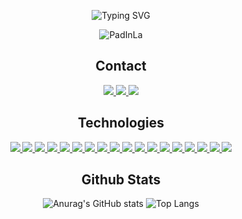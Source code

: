 <div align="center">
    
![Typing SVG](https://readme-typing-svg.demolab.com?font=Fira+Code&weight=450&size=22&duration=2000&center=true&vCenter=true&multiline=true&repeat=false&width=435&height=80&lines=PadInLA;Full-Stack+Web+Developer)

<img src="https://komarev.com/ghpvc/?username=PadInLa" alt="PadInLa" />

<h2> Contact </h2>
<a href="https://www.linkedin.com/in/padinla/" target="_blank">
  <img src="https://img.shields.io/badge/linkedin-%230077B5.svg?&style=for-the-badge&logo=linkedin&logoColor=white">
</a>
<a href="https://twitter.com/FakePadInLa">
  <img src="https://img.shields.io/badge/twitter-%231DA1F2.svg?&style=for-the-badge&logo=twitter&logoColor=white"> 
</a>
<a href="https://gist.github.com/PadInLa/97c7a3be94ca3baafc3631bb126e7ba2">
  <img src="https://img.shields.io/badge/gmail-%23D14836.svg?&style=for-the-badge&logo=gmail&logoColor=white"> 
</a>

<h2> Technologies </h2>

<a href="#" target="_blank">
  <img src="https://img.shields.io/badge/python%20-%2314354C.svg?&style=for-the-badge&logo=python&logoColor=white">
</a>
<a href="#" target="_blank">
  <img src="https://img.shields.io/badge/html5%20-%23E34F26.svg?&style=for-the-badge&logo=html5&logoColor=white">
</a>
<a href="#" target="_blank">
  <img src="https://img.shields.io/badge/css3%20-%231572B6.svg?&style=for-the-badge&logo=css3&logoColor=white"">
</a>
<a href="#" target="_blank">
  <img src="https://img.shields.io/badge/Django-092E20?style=for-the-badge&logo=django&logoColor=white"">
</a>
<a href="#" target="_blank">
  <img src="https://img.shields.io/badge/javascript%20-%23323330.svg?&style=for-the-badge&logo=javascript&logoColor=%23F7DF1E">
</a>
<a href="#" target="_blank">
  <img src="https://img.shields.io/badge/C%23-239120?style=for-the-badge&logo=c-sharp&logoColor=white">
</a>
<a href="#" target="_blank">
  <img src="https://img.shields.io/badge/React-20232A?style=for-the-badge&logo=react&logoColor=61DAFB">
</a>
<a href="#" target="_blank">
  <img src="https://img.shields.io/badge/Material--UI-0081CB?style=for-the-badge&logo=material-ui&logoColor=white">
</a>
<a href="#" target="_blank">
  <img src="https://img.shields.io/badge/React_Router-CA4245?style=for-the-badge&logo=react-router&logoColor=white">
</a>
<a href="#" target="_blank">
  <img src="https://img.shields.io/badge/PostgreSQL-316192?style=for-the-badge&logo=postgresql&logoColor=white">
</a>
<a href="#" target="_blank">
  <img src="https://img.shields.io/badge/SQLite-07405E?style=for-the-badge&logo=sqlite&logoColor=white">
</a>
<a href="#" target="_blank">
  <img src="https://img.shields.io/badge/Unity-100000?style=for-the-badge&logo=unity&logoColor=white">
</a>
<a href="#" target="_blank">
  <img src="https://img.shields.io/badge/Amazon_AWS-FF9900?style=for-the-badge&logo=amazonaws&logoColor=white">
</a>
<a href="#" target="_blank">
  <img src="https://img.shields.io/badge/microsoft%20azure-0089D6?style=for-the-badge&logo=microsoft-azure&logoColor=white">
</a>
<a href="#" target="_blank">
  <img src="https://img.shields.io/badge/Vercel-000000?style=for-the-badge&logo=vercel&logoColor=white">
</a>
<a href="#" target="_blank">
  <img src="https://img.shields.io/badge/Arduino-00979D?style=for-the-badge&logo=Arduino&logoColor=white">
</a>
<a href="#" target="_blank">
  <img src="https://img.shields.io/badge/GIT-E44C30?style=for-the-badge&logo=git&logoColor=white">
</a>
<a href="#" target="_blank">
  <img src="https://img.shields.io/badge/powershell-5391FE?style=for-the-badge&logo=powershell&logoColor=white">
</a>

<h2> Github Stats </h2>

![Anurag's GitHub stats](https://github-readme-stats.vercel.app/api?username=PadInLa&show_icons=true&theme=transparent)
![Top Langs](https://github-readme-stats.vercel.app/api/top-langs/?username=PadInLa&layout=compact&theme=transparent)

</div>
